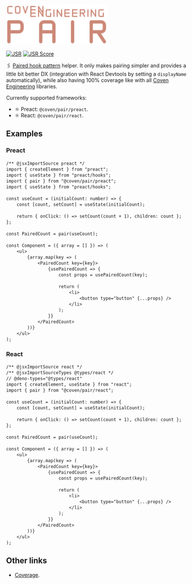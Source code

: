 <img alt="Coven Engineering Pair logo" src="https://raw.githubusercontent.com/covenengineering/libraries/main/@coven/pair/logo.svg" height="108" />

[![JSR](https://jsr.io/badges/@coven/pair)](https://coven.to/pair)
[![JSR Score](https://jsr.io/badges/@coven/pair/score)](https://coven.to/pair/score)

🖇️ [Paired hook pattern](https://lou.cx/articles/the-paired-hook-pattern)
helper. It only makes pairing simpler and provides a little bit better DX
(integration with React Devtools by setting a `displayName` automatically),
while also having 100% coverage like with all
[Coven Engineering](https://coven.engineering) libraries.

Currently supported frameworks:

- ⚛ Preact: `@coven/pair/preact`.
- ⚛ React: `@coven/pair/react`.

## Examples

### Preact

```tsx
/** @jsxImportSource preact */
import { createElement } from "preact";
import { useState } from "preact/hooks";
import { pair } from "@coven/pair/preact";
import { useState } from "preact/hooks";

const useCount = (initialCount: number) => {
	const [count, setCount] = useState(initialCount);

	return { onClick: () => setCount(count + 1), children: count };
};

const PairedCount = pair(useCount);

const Component = ({ array = [] }) => (
	<ul>
		{array.map(key => (
			<PairedCount key={key}>
				{usePairedCount => {
					const props = usePairedCount(key);

					return (
						<li>
							<button type="button" {...props} />
						</li>
					);
				}}
			</PairedCount>
		))}
	</ul>
);
```

### React

```tsx
/** @jsxImportSource react */
/** @jsxImportSourceTypes @types/react */
// @deno-types="@types/react"
import { createElement, useState } from "react";
import { pair } from "@coven/pair/react";

const useCount = (initialCount: number) => {
	const [count, setCount] = useState(initialCount);

	return { onClick: () => setCount(count + 1), children: count };
};

const PairedCount = pair(useCount);

const Component = ({ array = [] }) => (
	<ul>
		{array.map(key => (
			<PairedCount key={key}>
				{usePairedCount => {
					const props = usePairedCount(key);

					return (
						<li>
							<button type="button" {...props} />
						</li>
					);
				}}
			</PairedCount>
		))}
	</ul>
);
```

## Other links

- [Coverage](https://coveralls.io/github/covenengineering/libraries).
